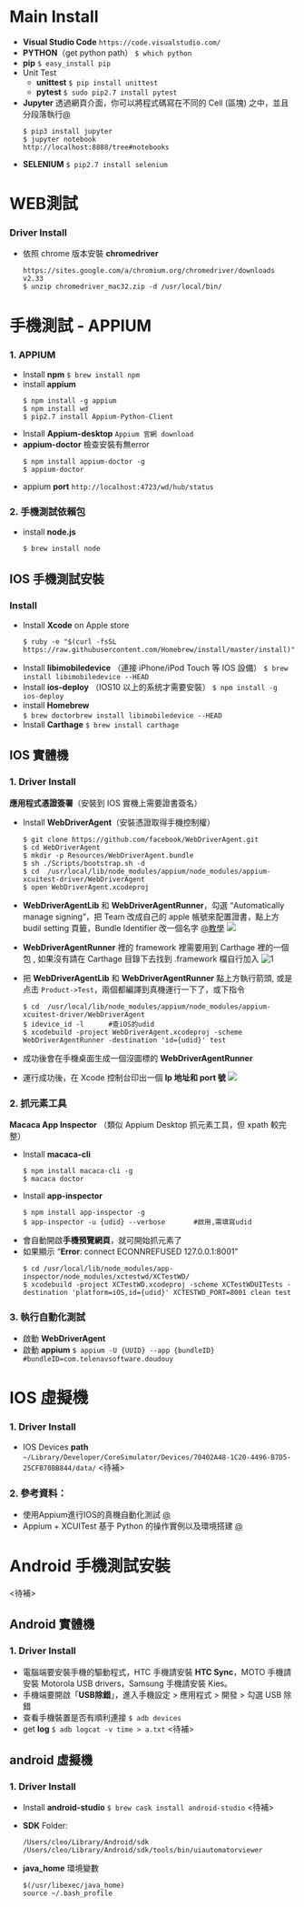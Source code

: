 
# Main Install 
- **Visual Studio Code**
```https://code.visualstudio.com/```
- **PYTHON**（get python path）
```$ which python ```
- **pip**
```$ easy_install pip```
- Unit Test 
	* **unittest**
     ```$ pip install unittest```
    * **pytest**
     ```$ sudo pip2.7 install pytest ```
- **Jupyter**
透過網頁介面，你可以將程式碼寫在不同的 Cell (區塊) 之中，並且分段落執行[@](https://jerrynest.io/install-jupyter-with-style/)
	```
	$ pip3 install jupyter
	$ jupyter notebook
	http://localhost:8888/tree#notebooks
	```
- **SELENIUM**
```$ pip2.7 install selenium```

# WEB測試
### Driver Install
- 依照 chrome 版本安裝 **chromedriver**
	```
	https://sites.google.com/a/chromium.org/chromedriver/downloads v2.33
	$ unzip chromedriver_mac32.zip -d /usr/local/bin/
	```


# 手機測試 - APPIUM
### 1. APPIUM
- Install **npm**
```$ brew install npm```
- install **appium**
	```
	$ npm install -g appium
	$ npm install wd
	$ pip2.7 install Appium-Python-Client
	```
- Install **Appium-desktop**
```Appium 官網 download ```
- **appium-doctor** 檢查安裝有無error
	```
	$ npm install appium-doctor -g 
	$ appium-doctor
	```
- appium **port**
```http://localhost:4723/wd/hub/status```

### 2. 手機測試依賴包
- install **node.js**
	```
	$ brew install node
	```


## IOS 手機測試安裝
### Install
* Install **Xcode** on Apple store
	```
	$ ruby -e "$(curl -fsSL 
	https://raw.githubusercontent.com/Homebrew/install/master/install)".   
	```
* Install **libimobiledevice** （連接 iPhone/iPod Touch 等 IOS 設備）
```$ brew install libimobiledevice --HEAD```
* Install **ios-deploy**  （IOS10 以上的系统才需要安裝）
```$ npm install -g ios-deploy  ```
* install **Homebrew**  
```$ brew doctorbrew install libimobiledevice --HEAD  ```
* Install **Carthage**
```$ brew install carthage```


## IOS 實體機
### 1. Driver Install

**應用程式憑證簽署**（安裝到 IOS 實機上需要證書簽名）

- Install **WebDriverAgent**（安裝憑證取得手機控制權）
	```
	$ git clone https://github.com/facebook/WebDriverAgent.git
	$ cd WebDriverAgent
	$ mkdir -p Resources/WebDriverAgent.bundle
	$ sh ./Scripts/bootstrap.sh -d
	$ cd  /usr/local/lib/node_modules/appium/node_modules/appium-xcuitest-driver/WebDriverAgent
	$ open WebDriverAgent.xcodeproj
	```
- **WebDriverAgentLib** 和 **WebDriverAgentRunner**，勾選 “Automatically manage signing”，把 Team 改成自己的 apple 帳號來配置證書，點上方 budil setting 頁籤，Bundle Identifier 改一個名字 [@教學](https://blog.csdn.net/yxys01/article/details/78293983)
![](http://www.7forz.com/wp-content/uploads/2017/05/xcode-config-800x329.png)

- **WebDriverAgentRunner** 裡的 framework 裡需要用到 Carthage 裡的一個包 , 如果沒有請在 Carthage 目錄下去找到 .framework 檔自行加入
![1](http://image.mamicode.com/info/201802/20180213131604414558.png)

- 把 **WebDriverAgentLib** 和 **WebDriverAgentRunner** 點上方執行箭頭, 或是点击 `Product->Test`，兩個都編譯到真機運行一下了，或下指令
	```
	$ cd  /usr/local/lib/node_modules/appium/node_modules/appium-xcuitest-driver/WebDriverAgent
	$ idevice_id -l      #查iOS的udid
	$ xcodebuild -project WebDriverAgent.xcodeproj -scheme WebDriverAgentRunner -destination 'id={udid}' test
	```
- 成功後會在手機桌面生成一個沒圖標的 **WebDriverAgentRunner**
- 運行成功後，在 Xcode 控制台印出一個 **Ip 地址和 port 號**
![](https://upload-images.jianshu.io/upload_images/1925310-edee15b71e9a2229.png?imageMogr2/auto-orient/strip%7CimageView2/2/w/700)



### 2. 抓元素工具

**Macaca App Inspector**  （類似 Appium Desktop 抓元素工具，但 xpath 較完整）

- Install **macaca-cli**
	```
	$ npm install macaca-cli -g 
	$ macaca doctor
	```
- Install **app-inspector**
	```
	$ npm install app-inspector -g
	$ app-inspector -u {udid} --verbose       #啟用,需填寫udid
	```
- 會自動開啟**手機預覽網頁**，就可開始抓元素了
- 如果顯示 “**Error**: connect ECONNREFUSED 127.0.0.1:8001”
	```
	$ cd /usr/local/lib/node_modules/app-inspector/node_modules/xctestwd/XCTestWD/
	$ xcodebuild -project XCTestWD.xcodeproj -scheme XCTestWDUITests -destination 'platform=iOS,id={udid}' XCTESTWD_PORT=8001 clean test
	```


### 3. 執行自動化測試
- 啟動 **WebDriverAgent**
- 啟動 **appium** 
```$ appium -U {UUID} --app {bundleID} #bundleID=com.telenavsoftware.doudouy```
  



# IOS 虛擬機  
### 1. Driver Install
- IOS Devices **path**
	```~/Library/Developer/CoreSimulator/Devices/70402A48-1C20-4496-B7D5-25CFB70BB844/data/```
      <待補>



### 2. 參考資料：
- 使用Appium進行IOS的真機自動化測試 [@](https://www.jianshu.com/p/ae8846736dba)
- Appium + XCUITest 基于 Python 的操作實例以及環境搭建 [@](https://my.oschina.net/u/2291665/blog/858538)

# Android 手機測試安裝
<待補>


## Android 實體機
### 1. Driver Install
- 電腦端要安裝手機的驅動程式，HTC 手機請安裝 **HTC Sync**，MOTO 手機請安裝 Motorola USB drivers，Samsung 手機請安裝 Kies。
- 手機端要開啟「**USB除錯**」，進入手機設定 > 應用程式 > 開發 > 勾選 USB 除錯
- 查看手機裝置是否有順利連接
```$ adb devices```
- get **log**
```$ adb logcat -v time > a.txt```
	<待補>


## android 虛擬機  
### 1. Driver Install
- Install **android-studio**
      ```$ brew cask install android-studio```
	<待補>

- **SDK** Folder: 
	```
	/Users/cleo/Library/Android/sdk
	/Users/cleo/Library/Android/sdk/tools/bin/uiautomatorviewer
	```
- **java_home** 環境變數
	```
	$(/usr/libexec/java_home)
	source ~/.bash_profile
	```






